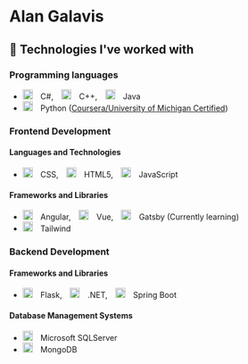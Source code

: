 # Alan Galavis

## 🔧 Technologies I've worked with
### Programming languages
- <img height="18" width="18" src="https://skillicons.dev/icons?i=cs" /> C#, <img height="18" width="18" src="https://skillicons.dev/icons?i=cpp" /> C++, <img height="18" width="18" src="https://skillicons.dev/icons?i=java" /> Java
- <img height="18" width="18" src="https://skillicons.dev/icons?i=python" /> Python ([Coursera/University of Michigan Certified](https://www.coursera.org/account/accomplishments/specialization/certificate/89GEQ6MFQ39Q))


### Frontend Development
#### Languages and Technologies
- <img height="18" width="18" src="https://skillicons.dev/icons?i=css" /> CSS, <img height="18" width="18" src="https://skillicons.dev/icons?i=html" /> HTML5, <img height="18" width="18" src="https://skillicons.dev/icons?i=js" /> JavaScript
#### Frameworks and Libraries
- <img height="18" width="18" src="https://skillicons.dev/icons?i=angular" /> Angular, <img height="18" width="18" src="https://skillicons.dev/icons?i=vue" /> Vue, <img height="18" width="18" src="https://skillicons.dev/icons?i=gatsby" /> Gatsby (Currently learning)
- <img height="18" width="18" src="https://skillicons.dev/icons?i=tailwind" /> Tailwind

### Backend Development 
#### Frameworks and Libraries
- <img height="18" width="18" src="https://skillicons.dev/icons?i=flask" /> Flask, <img height="18" width="18" src="https://skillicons.dev/icons?i=dotnet" /> .NET, <img height="18" width="18" src="https://skillicons.dev/icons?i=spring" /> Spring Boot
#### Database Management Systems
- <img height="18" width="18" src="https://user-images.githubusercontent.com/4249331/52232852-e2c4f780-28bd-11e9-835d-1e3cf3e43888.png" /> Microsoft SQLServer
- <img height="18" width="18" src="https://skillicons.dev/icons?i=mongodb" /> MongoDB

<!--
**alanegd/alanegd** is a ✨ _special_ ✨ repository because its `README.md` (this file) appears on your GitHub profile.

Here are some ideas to get you started:

- 🔭 I’m currently working on ...
- 🌱 I’m currently learning ...
- 👯 I’m looking to collaborate on ...
- 🤔 I’m looking for help with ...
- 💬 Ask me about ...
- 📫 How to reach me: ...
- ⚡ Fun fact: ...
-->
